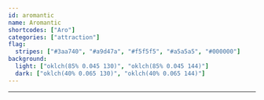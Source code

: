 ```yaml
---
id: aromantic
name: Aromantic
shortcodes: ["Aro"]
categories: ["attraction"]
flag:
  stripes: ["#3aa740", "#a9d47a", "#f5f5f5", "#a5a5a5", "#000000"]
background:
  light: ["oklch(85% 0.045 130)", "oklch(85% 0.045 144)"]
  dark: ["oklch(40% 0.065 130)", "oklch(40% 0.065 144)"]
---
```


---
